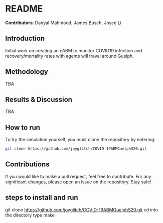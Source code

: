 # README
**Contributors**: Danyal Mahmood, James Busch, Joyce Li

## Introduction
Initial work on creating an eABM to monitor COVID19 infection and recovery/mortality rates with agents will travel around Guelph.

## Methodology
TBA

## Results & Discussion
TBA

## How to run
To try the simulation yourself, you must clone the repository by entering:

```bash
git clone https://github.com/joyglitch/COVID-19ABMGuelphS20.git
```

## Contributions
If you would like to make a pull request, feel free to contribute. For any significant changes, please open an issue on the repository. Stay safe!

## steps to install and run
git clone https://github.com/joyglitch/COVID-19ABMGuelphS20.git
cd into the directory
type make

